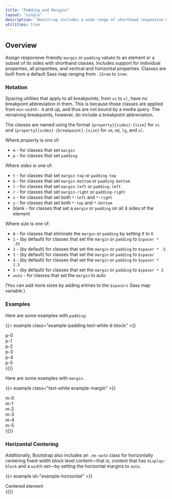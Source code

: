 ```yaml
---
title: "Padding and Margins"
layout: "single"
description: "Bootstrap includes a wide range of shorthand responsive margin and padding utility classes to modify an element’s appearance."
utilities: true
---
```


## Overview

Assign responsive-friendly `margin` or `padding` values to an element or a subset of its
sides with shorthand classes. Includes support for individual properties, all properties, and vertical and
horizontal properties. Classes are built from a default Sass map ranging from `.25rem` to
`3rem`.

### Notation

Spacing utilities that apply to all breakpoints, from `xs` to `xl`, have no breakpoint abbreviation in them. This is because those classes are applied from `min-width: 0` and up, and thus are not bound by a media query. The remaining breakpoints, however, do include a breakpoint abbreviation.

The classes are named using the format `{property}{sides}-{size}` for `xs` and `{property}{sides}-{breakpoint}-{size}` for `sm`, `md`, `lg`, and `xl`.

Where _property_ is one of:

- `m` - for classes that set `margin`
- `p` - for classes that set `padding`

Where <em>sides</em> is one of:


- `t` - for classes that set `margin-top` or `padding-top`
- `b` - for classes that set `margin-bottom` or `padding-bottom`
- `l` - for classes that set `margin-left` or `padding-left`
- `r` - for classes that set `margin-right` or `padding-right`
- `x` - for classes that set both `*-left` and `*-right`
- `y` - for classes that set both `*-top` and `*-bottom`
- blank - for classes that set a `margin` or `padding` on all 4 sides of the element


Where _size_ is one of:

- `0` - for classes that eliminate the `margin` or `padding` by setting it to
        `0`
- `1` - (by default) for classes that set the `margin` or `padding` to
        `$spacer * .25`
- `2` - (by default) for classes that set the `margin` or `padding` to
        `$spacer * .5`
- `3` - (by default) for classes that set the `margin` or `padding` to
        `$spacer`
- `4` - (by default) for classes that set the `margin` or `padding` to
        `$spacer * 1.5`
- `5` - (by default) for classes that set the `margin` or `padding` to
        `$spacer * 3`
- `auto` - for classes that set the `margin` to auto

(You can add more sizes by adding entries to the `$spacers` Sass map variable.)

### Examples

Here are some examples with `padding`:

{{< example class="example-padding text-white d-block" >}}
<div class="p-0">p-0</div>
<div class="p-1">p-1</div>
<div class="p-2">p-2</div>
<div class="p-3">p-3</div>
<div class="p-4">p-4</div>
<div class="p-5">p-5</div>
{{</ example >}}

Here are some examples with `margin`.

{{< example class="text-white example-margin" >}}
<div class="m-0">m-0</div>
<div class="m-1">m-1</div>
<div class="m-2">m-2</div>
<div class="m-3">m-3</div>
<div class="m-4">m-4</div>
<div class="m-5">m-5</div>
{{</ example >}}

### Horizontal Centering

Additionally, Bootstrap also includes an `.mx-auto` class for horizontally centering fixed-width
block level content—that is, content that has `display: block` and a `width` set—by
setting the horizontal margins to `auto`.

{{< example id="example-horizontal" >}}
<div class="mx-auto bg-light" style="width: 200px;">
  Centered element
</div>
{{</ example >}}
